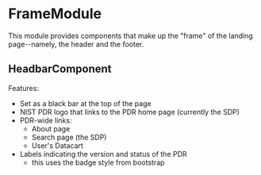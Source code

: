 # FrameModule

This module provides components that make up the "frame" of the landing
page--namely, the header and the footer.

## HeadbarComponent

Features:
 * Set as a black bar at the top of the page
 * NIST PDR logo that links to the PDR home page (currently the SDP)
 * PDR-wide links:
   * About page
   * Search page (the SDP)
   * User's Datacart
 * Labels indicating the version and status of the PDR
   * this uses the badge style from bootstrap

